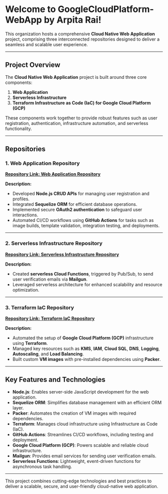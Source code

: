 # Welcome to **GoogleCloudPlatform-WebApp** by Arpita Rai!  

This organization hosts a comprehensive **Cloud Native Web Application** project, comprising three interconnected repositories designed to deliver a seamless and scalable user experience.  

---

## Project Overview  

The **Cloud Native Web Application** project is built around three core components:  

1. **Web Application**  
2. **Serverless Infrastructure**  
3. **Terraform Infrastructure as Code (IaC) for Google Cloud Platform (GCP)**  

These components work together to provide robust features such as user registration, authentication, infrastructure automation, and serverless functionality.  

---

## Repositories  

### 1. **Web Application Repository**  
**[Repository Link: Web Application Repository](https://github.com/ArpitaRai/GCP-webapp)**  

**Description:**  
- Developed **Node.js CRUD APIs** for managing user registration and profiles.  
- Integrated **Sequelize ORM** for efficient database operations.  
- Implemented secure **OAuth2 authentication** to safeguard user interactions.  
- Automated CI/CD workflows using **GitHub Actions** for tasks such as image builds, template validation, integration testing, and deployments.  

---

### 2. **Serverless Infrastructure Repository**  
**[Repository Link: Serverless Infrastructure Repository](https://github.com/ArpitaRai/serverless)**  

**Description:**  
- Created **serverless Cloud Functions**, triggered by Pub/Sub, to send user verification emails via **Mailgun**.  
- Leveraged serverless architecture for enhanced scalability and resource optimization.  

---

### 3. **Terraform IaC Repository**  
**[Repository Link: Terraform IaC Repository](https://github.com/ArpitaRai/tf-gcp-infra)**  

**Description:**  
- Automated the setup of **Google Cloud Platform (GCP)** infrastructure using **Terraform**.  
- Managed key resources such as **KMS**, **IAM**, **Cloud SQL**, **DNS**, **Logging**, **Autoscaling**, and **Load Balancing**.  
- Built custom **VM images** with pre-installed dependencies using **Packer**.  

---

## Key Features and Technologies  

- **Node.js**: Enables server-side JavaScript development for the web application.  
- **Sequelize ORM**: Simplifies database management with an efficient ORM layer.  
- **Packer**: Automates the creation of VM images with required dependencies.  
- **Terraform**: Manages cloud infrastructure using Infrastructure as Code (IaC).  
- **GitHub Actions**: Streamlines CI/CD workflows, including testing and deployment.  
- **Google Cloud Platform (GCP)**: Powers scalable and reliable cloud infrastructure.  
- **Mailgun**: Provides email services for sending user verification emails.  
- **Serverless Functions**: Lightweight, event-driven functions for asynchronous task handling.  

---

This project combines cutting-edge technologies and best practices to deliver a scalable, secure, and user-friendly cloud-native web application.
